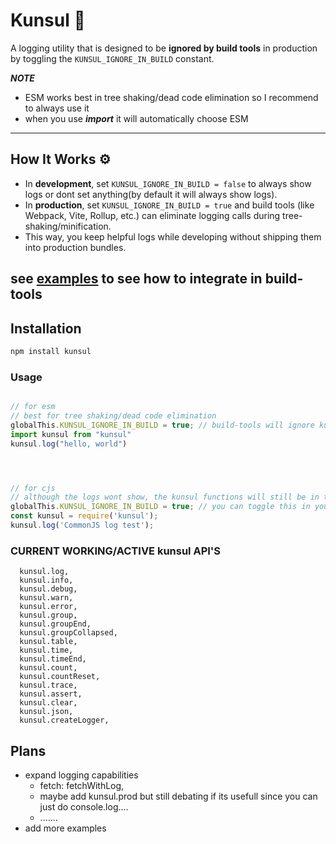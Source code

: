 # Kunsul 📝

A logging utility that is designed to be **ignored by build tools** in production by toggling the `KUNSUL_IGNORE_IN_BUILD` constant.



***NOTE***
 - ESM works best in tree shaking/dead code elimination so I recommend to always use it
 - when you use ***import*** it will automatically choose ESM

---

## How It Works ⚙️

- In **development**, set `KUNSUL_IGNORE_IN_BUILD = false` to always show logs or dont set anything(by default it will always show logs).  
- In **production**, set `KUNSUL_IGNORE_IN_BUILD = true` and build tools (like Webpack, Vite, Rollup, etc.) can eliminate logging calls during tree-shaking/minification.  
- This way, you keep helpful logs while developing without shipping them into production bundles.


see [examples](https://github.com/koribot/kunsul/tree/main/examples)
to see how to integrate in build-tools
---

## Installation

```bash
npm install kunsul
```

### Usage

```ts

// for esm
// best for tree shaking/dead code elimination
globalThis.KUNSUL_IGNORE_IN_BUILD = true; // build-tools will ignore kunsul and will not include it in build-output
import kunsul from "kunsul"
kunsul.log("hello, world")




// for cjs
// although the logs wont show, the kunsul functions will still be in the build output due to cjs is not best for tree shaking in build-tools
globalThis.KUNSUL_IGNORE_IN_BUILD = true; // you can toggle this in your build tool by default kunsul shows all logs
const kunsul = require('kunsul');
kunsul.log('CommonJS log test');

```


### CURRENT WORKING/ACTIVE kunsul API'S

```
  kunsul.log,
  kunsul.info,
  kunsul.debug,
  kunsul.warn,
  kunsul.error,
  kunsul.group,
  kunsul.groupEnd,
  kunsul.groupCollapsed,
  kunsul.table,
  kunsul.time,
  kunsul.timeEnd,
  kunsul.count,
  kunsul.countReset,
  kunsul.trace,
  kunsul.assert,
  kunsul.clear,
  kunsul.json,
  kunsul.createLogger,

```


## Plans
- expand logging capabilities
  - fetch: fetchWithLog,
  - maybe add kunsul.prod but still debating if its usefull since you can just do console.log....
  - .......
- add more examples